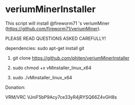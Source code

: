 # veriumMinerInstaller

This script will install @fireworm71 's veriumMiner (https://github.com/fireworm71/veriumMiner).

PLEASE READ QUESTIONS ASKED CAREFULLY!

dependencies: sudo apt-get install git

1. git clone https://github.com/phiten/veriumMinerInstaller

2. sudo chmod +x vMinstaller_linux_x64

3. sudo ./vMinstaller_linux_x64


Donation:

VRM/VRC VJniF5bP9Acy7ce33yR4jRYSQ66Z4vGH8s